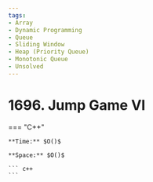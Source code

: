 ```yaml
---
tags:
- Array
- Dynamic Programming
- Queue
- Sliding Window
- Heap (Priority Queue)
- Monotonic Queue
- Unsolved
---
```



# 1696. Jump Game VI

=== "C++"

    **Time:** $O()$

    **Space:** $O()$

    ``` c++
    ```